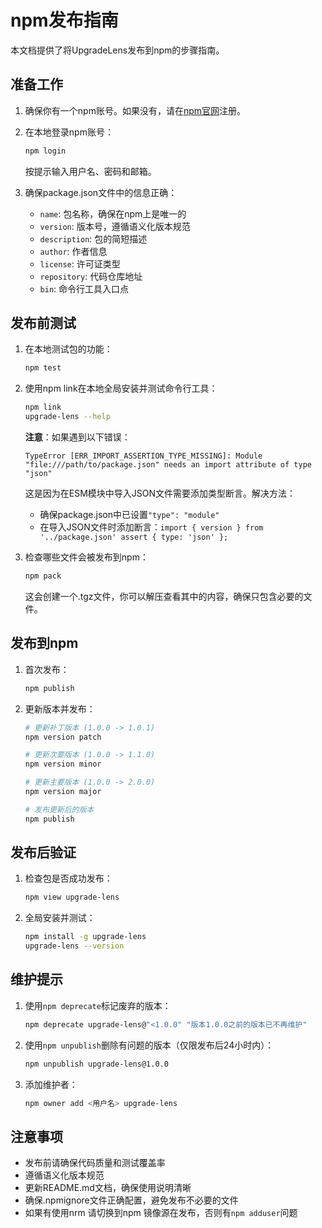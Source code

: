 # npm发布指南

本文档提供了将UpgradeLens发布到npm的步骤指南。

## 准备工作

1. 确保你有一个npm账号。如果没有，请在[npm官网](https://www.npmjs.com/)注册。

2. 在本地登录npm账号：
   ```bash
   npm login
   ```
   按提示输入用户名、密码和邮箱。

3. 确保package.json文件中的信息正确：
   - `name`: 包名称，确保在npm上是唯一的
   - `version`: 版本号，遵循语义化版本规范
   - `description`: 包的简短描述
   - `author`: 作者信息
   - `license`: 许可证类型
   - `repository`: 代码仓库地址
   - `bin`: 命令行工具入口点

## 发布前测试

1. 在本地测试包的功能：
   ```bash
   npm test
   ```

2. 使用npm link在本地全局安装并测试命令行工具：
   ```bash
   npm link
   upgrade-lens --help
   ```

   **注意**：如果遇到以下错误：
   ```
   TypeError [ERR_IMPORT_ASSERTION_TYPE_MISSING]: Module "file:///path/to/package.json" needs an import attribute of type "json"
   ```
   这是因为在ESM模块中导入JSON文件需要添加类型断言。解决方法：
   - 确保package.json中已设置`"type": "module"`
   - 在导入JSON文件时添加断言：`import { version } from '../package.json' assert { type: 'json' };`

3. 检查哪些文件会被发布到npm：
   ```bash
   npm pack
   ```
   这会创建一个.tgz文件，你可以解压查看其中的内容，确保只包含必要的文件。

## 发布到npm

1. 首次发布：
   ```bash
   npm publish
   ```

2. 更新版本并发布：
   ```bash
   # 更新补丁版本 (1.0.0 -> 1.0.1)
   npm version patch
   
   # 更新次要版本 (1.0.0 -> 1.1.0)
   npm version minor
   
   # 更新主要版本 (1.0.0 -> 2.0.0)
   npm version major
   
   # 发布更新后的版本
   npm publish
   ```

## 发布后验证

1. 检查包是否成功发布：
   ```bash
   npm view upgrade-lens
   ```

2. 全局安装并测试：
   ```bash
   npm install -g upgrade-lens
   upgrade-lens --version
   ```

## 维护提示

1. 使用`npm deprecate`标记废弃的版本：
   ```bash
   npm deprecate upgrade-lens@"<1.0.0" "版本1.0.0之前的版本已不再维护"
   ```

2. 使用`npm unpublish`删除有问题的版本（仅限发布后24小时内）：
   ```bash
   npm unpublish upgrade-lens@1.0.0
   ```

3. 添加维护者：
   ```bash
   npm owner add <用户名> upgrade-lens
   ```

## 注意事项

- 发布前请确保代码质量和测试覆盖率
- 遵循语义化版本规范
- 更新README.md文档，确保使用说明清晰
- 确保.npmignore文件正确配置，避免发布不必要的文件
- 如果有使用nrm 请切换到npm 镜像源在发布，否则有`npm adduser`问题

